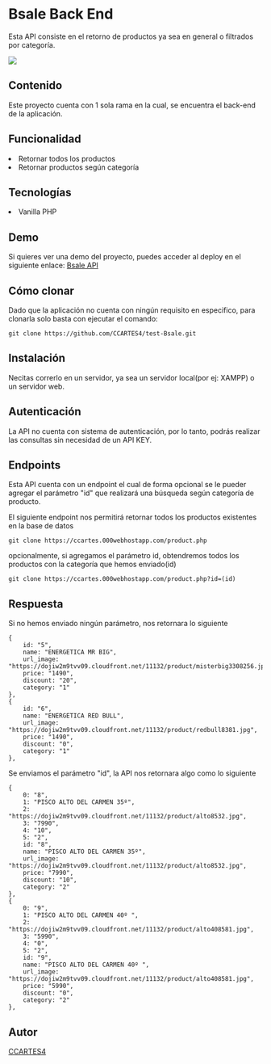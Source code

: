 # Bsale Back End

Esta API consiste en el retorno de productos ya sea en general o filtrados por categoría.

<img src="./docs/preview.png">

## Contenido  
Este proyecto cuenta con 1 sola rama en la cual, se encuentra el back-end de la aplicación.  

## Funcionalidad

<li> Retornar todos los productos
<li> Retornar productos según categoría

## Tecnologías

<li> Vanilla PHP

## Demo

Si quieres ver una demo del proyecto, puedes acceder al deploy en el siguiente enlace: <a href="https://ccartes.000webhostapp.com/product.php/">Bsale API </a>

## Cómo clonar

Dado que la aplicación no cuenta con ningún requisito en especifico, para clonarla solo basta con ejecutar el comando: 
~~~ 
git clone https://github.com/CCARTES4/test-Bsale.git
~~~

## Instalación 

Necitas correrlo en un servidor, ya sea un servidor local(por ej: XAMPP) o un servidor web.

## Autenticación 

La API no cuenta con sistema de autenticación, por lo tanto, podrás realizar las consultas sin necesidad de un API KEY.

## Endpoints 

Esta API cuenta con un endpoint el cual de forma opcional se le pueder agregar el parámetro "id" que realizará una búsqueda según categoría de producto.

El siguiente endpoint nos permitirá retornar todos los productos existentes en la base de datos
~~~ 
git clone https://ccartes.000webhostapp.com/product.php
~~~

opcionalmente, si agregamos el parámetro id, obtendremos todos los productos con la categoría que hemos enviado(id)
~~~ 
git clone https://ccartes.000webhostapp.com/product.php?id=(id)
~~~

## Respuesta

Si no hemos enviado ningún parámetro, nos retornara lo siguiente

~~~ 
{
    id: "5",
    name: "ENERGETICA MR BIG",
    url_image: "https://dojiw2m9tvv09.cloudfront.net/11132/product/misterbig3308256.jpg",
    price: "1490",
    discount: "20",
    category: "1"
},
{
    id: "6",
    name: "ENERGETICA RED BULL",
    url_image: "https://dojiw2m9tvv09.cloudfront.net/11132/product/redbull8381.jpg",
    price: "1490",
    discount: "0",
    category: "1"
},
~~~

Se enviamos el parámetro "id", la API nos retornara algo como lo siguiente

~~~ 
{
    0: "8",
    1: "PISCO ALTO DEL CARMEN 35º",
    2: "https://dojiw2m9tvv09.cloudfront.net/11132/product/alto8532.jpg",
    3: "7990",
    4: "10",
    5: "2",
    id: "8",
    name: "PISCO ALTO DEL CARMEN 35º",
    url_image: "https://dojiw2m9tvv09.cloudfront.net/11132/product/alto8532.jpg",
    price: "7990",
    discount: "10",
    category: "2"
},
{
    0: "9",
    1: "PISCO ALTO DEL CARMEN 40º ",
    2: "https://dojiw2m9tvv09.cloudfront.net/11132/product/alto408581.jpg",
    3: "5990",
    4: "0",
    5: "2",
    id: "9",
    name: "PISCO ALTO DEL CARMEN 40º ",
    url_image: "https://dojiw2m9tvv09.cloudfront.net/11132/product/alto408581.jpg",
    price: "5990",
    discount: "0",
    category: "2"
},
~~~

## Autor

<a href="https://github.com/CCARTES4"> CCARTES4</a>